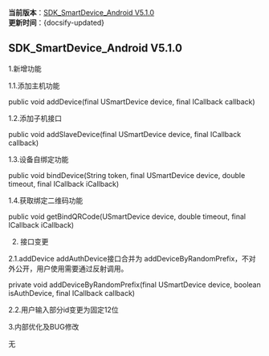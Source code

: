  **当前版本**：[SDK_SmartDevice_Android V5.1.0]()  
 **更新时间**：{docsify-updated}


## SDK_SmartDevice_Android V5.1.0
1.新增功能

1.1.添加主机功能

public void addDevice(final USmartDevice device, final ICallback<String> callback)

1.2.添加子机接口

public void addSlaveDevice(final USmartDevice device, final ICallback<String> callback)

1.3.设备自绑定功能

public void bindDevice(String token, final USmartDevice device, double timeout, final ICallback<USmartDevice> iCallback)

1.4.获取绑定二维码功能

public void getBindQRCode(USmartDevice device, double timeout, final ICallback iCallback)

2. 接口变更

2.1.addDevice addAuthDevice接口合并为 addDeviceByRandomPrefix，不对外公开，用户使用需要通过反射调用。

private void addDeviceByRandomPrefix(final USmartDevice device, boolean isAuthDevice, final ICallback<String> callback)

2.2.用户输入部分id变更为固定12位

3.内部优化及BUG修改

无
